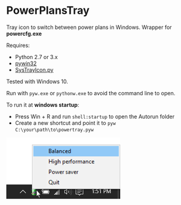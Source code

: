 PowerPlansTray
==============

Tray icon to switch between power plans in Windows. Wrapper for **powercfg.exe**


Requires:
 * Python 2.7 or 3.x
 * [pywin32](http://sourceforge.net/projects/pywin32/) 
 * [SysTrayIcon.py](http://www.brunningonline.net/simon/blog/archives/SysTrayIcon.py.html)

Tested with Windows 10.

Run with `pyw.exe` or `pythonw.exe` to avoid the command line to open.

To run it at **windows startup**:
 * Press Win + R and run `shell:startup` to open the Autorun folder
 * Create a new shortcut and point it to `pyw C:\your\path\to\powertray.pyw`
 
 ![Screenshot of tray icon](https://raw.githubusercontent.com/cvzi/PowerPlansTray/master/screenshot.png)